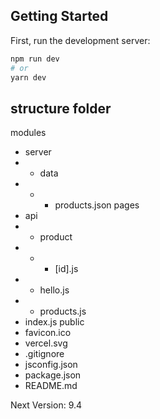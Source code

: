 ## Getting Started

First, run the development server:

```bash
npm run dev
# or
yarn dev
```

## structure folder

modules  
- server
- - data
- - - products.json
pages
- api
- - product
- - - [id].js
- - hello.js
- - products.js
- index.js
public
- favicon.ico
- vercel.svg
- .gitignore
- jsconfig.json
- package.json
- README.md

Next Version: 9.4
